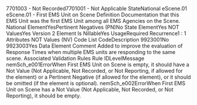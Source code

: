 

7701003 - Not Recorded7701001 - Not Applicable
StateNational
eScene.01
eScene.01 - First EMS Unit on Scene
Definition
Documentation that this EMS Unit was the first EMS Unit among all EMS Agencies on the Scene.
National ElementYesPertinent Negatives (PN)No
State ElementYes
NOT ValuesYes
Version 2 Element
Is NillableYes
UsageRequired
Recurrence1 : 1
Attributes
NOT Values (NV)
Code List
CodeDescription
9923001No
9923003Yes
Data Element Comment
Added to improve the evaluation of Response Times when multiple EMS units are responding to the same scene.
Associated Validation Rules
Rule IDLevelMessage
nemSch_e001ErrorWhen First EMS Unit on Scene is empty, it should have a Not Value (Not Applicable, Not
Recorded, or Not Reporting, if allowed for the element) or a Pertinent Negative (if allowed for the
element), or it should be omitted (if the element is optional).
nemSch_e002ErrorWhen First EMS Unit on Scene has a Not Value (Not Applicable, Not Recorded, or Not
Reporting), it should be empty.